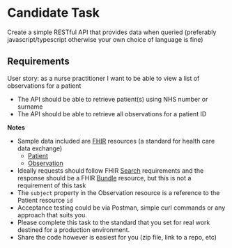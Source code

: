 # Candidate Task

Create a simple RESTful API that provides data when queried (preferably javascript/typescript otherwise your own choice of language is fine)

## Requirements ##

User story: as a nurse practitioner I want to be able to view a list of observations for a patient

- The API should be able to retrieve patient(s) using NHS number or surname
- The API should be able to retrieve all observations for a patient ID

**Notes**

- Sample data included are [FHIR](http://hl7.org/fhir/) resources (a standard for health care data exchange)
  - [Patient](http://www.hl7.org/implement/standards/fhir/patient.html)
  - [Observation](http://www.hl7.org/implement/standards/fhir/observation.html)
- Ideally requests should follow FHIR [Search](http://hl7.org/fhir/http.html#search) requirements and the response should be a FHIR [Bundle](http://hl7.org/fhir/bundle.html) resource, but this is not a requirement of this task
- The `subject` property in the Observation resource is a reference to the Patient resource `id`
- Acceptance testing could be via Postman, simple curl commands or any approach that suits you.
- Please complete this task to the standard that you set for real work destined for a production environment.
- Share the code however is easiest for you (zip file, link to a repo, etc)
